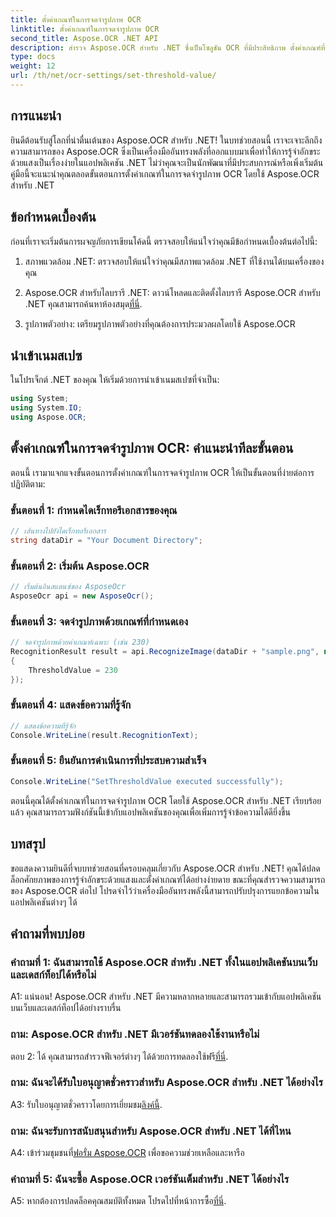 ```yaml
---
title: ตั้งค่าเกณฑ์ในการจดจำรูปภาพ OCR
linktitle: ตั้งค่าเกณฑ์ในการจดจำรูปภาพ OCR
second_title: Aspose.OCR .NET API
description: สำรวจ Aspose.OCR สำหรับ .NET ซึ่งเป็นโซลูชัน OCR ที่มีประสิทธิภาพ ตั้งค่าเกณฑ์ที่กำหนดเองได้อย่างง่ายดาย ปรับปรุงการจดจำข้อความในแอปพลิเคชันของคุณ
type: docs
weight: 12
url: /th/net/ocr-settings/set-threshold-value/
---
```

## การแนะนำ

ยินดีต้อนรับสู่โลกที่น่าตื่นเต้นของ Aspose.OCR สำหรับ .NET! ในบทช่วยสอนนี้ เราจะเจาะลึกถึงความสามารถของ Aspose.OCR ซึ่งเป็นเครื่องมืออันทรงพลังที่ออกแบบมาเพื่อทำให้การรู้จำอักขระด้วยแสงเป็นเรื่องง่ายในแอปพลิเคชัน .NET ไม่ว่าคุณจะเป็นนักพัฒนาที่มีประสบการณ์หรือเพิ่งเริ่มต้น คู่มือนี้จะแนะนำคุณตลอดขั้นตอนการตั้งค่าเกณฑ์ในการจดจำรูปภาพ OCR โดยใช้ Aspose.OCR สำหรับ .NET

## ข้อกำหนดเบื้องต้น

ก่อนที่เราจะเริ่มต้นการผจญภัยการเขียนโค้ดนี้ ตรวจสอบให้แน่ใจว่าคุณมีข้อกำหนดเบื้องต้นต่อไปนี้:

1. สภาพแวดล้อม .NET: ตรวจสอบให้แน่ใจว่าคุณมีสภาพแวดล้อม .NET ที่ใช้งานได้บนเครื่องของคุณ

2.  Aspose.OCR สำหรับไลบรารี .NET: ดาวน์โหลดและติดตั้งไลบรารี Aspose.OCR สำหรับ .NET คุณสามารถค้นหาห้องสมุด[ที่นี่](https://releases.aspose.com/ocr/net/).

3. รูปภาพตัวอย่าง: เตรียมรูปภาพตัวอย่างที่คุณต้องการประมวลผลโดยใช้ Aspose.OCR

## นำเข้าเนมสเปซ

ในโปรเจ็กต์ .NET ของคุณ ให้เริ่มด้วยการนำเข้าเนมสเปซที่จำเป็น:

```csharp
using System;
using System.IO;
using Aspose.OCR;
```

## ตั้งค่าเกณฑ์ในการจดจำรูปภาพ OCR: คำแนะนำทีละขั้นตอน

ตอนนี้ เรามาแจกแจงขั้นตอนการตั้งค่าเกณฑ์ในการจดจำรูปภาพ OCR ให้เป็นขั้นตอนที่ง่ายต่อการปฏิบัติตาม:

### ขั้นตอนที่ 1: กำหนดไดเร็กทอรีเอกสารของคุณ

```csharp
// เส้นทางไปยังไดเร็กทอรีเอกสาร
string dataDir = "Your Document Directory";
```

### ขั้นตอนที่ 2: เริ่มต้น Aspose.OCR

```csharp
// เริ่มต้นอินสแตนซ์ของ AsposeOcr
AsposeOcr api = new AsposeOcr();
```

### ขั้นตอนที่ 3: จดจำรูปภาพด้วยเกณฑ์ที่กำหนดเอง

```csharp
// จดจำรูปภาพด้วยค่าเกณฑ์เฉพาะ (เช่น 230)
RecognitionResult result = api.RecognizeImage(dataDir + "sample.png", new RecognitionSettings
{
    ThresholdValue = 230
});
```

### ขั้นตอนที่ 4: แสดงข้อความที่รู้จัก

```csharp
// แสดงข้อความที่รู้จัก
Console.WriteLine(result.RecognitionText);
```

### ขั้นตอนที่ 5: ยืนยันการดำเนินการที่ประสบความสำเร็จ

```csharp
Console.WriteLine("SetThresholdValue executed successfully");
```

ตอนนี้คุณได้ตั้งค่าเกณฑ์ในการจดจำรูปภาพ OCR โดยใช้ Aspose.OCR สำหรับ .NET เรียบร้อยแล้ว คุณสามารถรวมฟังก์ชันนี้เข้ากับแอปพลิเคชันของคุณเพื่อเพิ่มการรู้จำข้อความได้ดียิ่งขึ้น

## บทสรุป

ขอแสดงความยินดีที่จบบทช่วยสอนที่ครอบคลุมเกี่ยวกับ Aspose.OCR สำหรับ .NET! คุณได้ปลดล็อกศักยภาพของการรู้จำอักขระด้วยแสงและตั้งค่าเกณฑ์ได้อย่างง่ายดาย ขณะที่คุณสำรวจความสามารถของ Aspose.OCR ต่อไป โปรดจำไว้ว่าเครื่องมืออันทรงพลังนี้สามารถปรับปรุงการแยกข้อความในแอปพลิเคชันต่างๆ ได้

## คำถามที่พบบ่อย

### คำถามที่ 1: ฉันสามารถใช้ Aspose.OCR สำหรับ .NET ทั้งในแอปพลิเคชันบนเว็บและเดสก์ท็อปได้หรือไม่

A1: แน่นอน! Aspose.OCR สำหรับ .NET มีความหลากหลายและสามารถรวมเข้ากับแอปพลิเคชันบนเว็บและเดสก์ท็อปได้อย่างราบรื่น

### ถาม: Aspose.OCR สำหรับ .NET มีเวอร์ชันทดลองใช้งานหรือไม่

 ตอบ 2: ได้ คุณสามารถสำรวจฟีเจอร์ต่างๆ ได้ด้วยการทดลองใช้ฟรี[ที่นี่](https://releases.aspose.com/).

### ถาม: ฉันจะได้รับใบอนุญาตชั่วคราวสำหรับ Aspose.OCR สำหรับ .NET ได้อย่างไร

 A3: รับใบอนุญาตชั่วคราวโดยการเยี่ยมชม[ลิงค์นี้](https://purchase.aspose.com/temporary-license/).

### ถาม: ฉันจะรับการสนับสนุนสำหรับ Aspose.OCR สำหรับ .NET ได้ที่ไหน

 A4: เข้าร่วมชุมชนที่[ฟอรั่ม Aspose.OCR](https://forum.aspose.com/c/ocr/16) เพื่อขอความช่วยเหลือและหารือ

### คำถามที่ 5: ฉันจะซื้อ Aspose.OCR เวอร์ชันเต็มสำหรับ .NET ได้อย่างไร

 A5: หากต้องการปลดล็อคคุณสมบัติทั้งหมด โปรดไปที่หน้าการซื้อ[ที่นี่](https://purchase.aspose.com/buy).